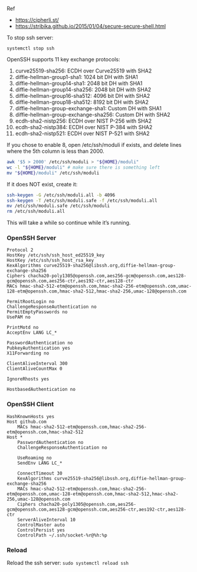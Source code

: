 Ref
- https://cipherli.st/
- https://stribika.github.io/2015/01/04/secure-secure-shell.html

To stop ssh server:
```
systemctl stop ssh
```

OpenSSH supports 11 key exchange protocols:

1. curve25519-sha256: ECDH over Curve25519 with SHA2
1. diffie-hellman-group1-sha1: 1024 bit DH with SHA1
1. diffie-hellman-group14-sha1: 2048 bit DH with SHA1
1. diffie-hellman-group14-sha256: 2048 bit DH with SHA2
1. diffie-hellman-group16-sha512: 4096 bit DH with SHA2
1. diffie-hellman-group18-sha512: 8192 bit DH with SHA2
1. diffie-hellman-group-exchange-sha1: Custom DH with SHA1
1. diffie-hellman-group-exchange-sha256: Custom DH with SHA2
1. ecdh-sha2-nistp256: ECDH over NIST P-256 with SHA2
1. ecdh-sha2-nistp384: ECDH over NIST P-384 with SHA2
1. ecdh-sha2-nistp521: ECDH over NIST P-521 with SHA2

If you chose to enable 8, open /etc/ssh/moduli if exists, and delete lines where the 5th column is less than 2000.
```bash
awk '$5 > 2000' /etc/ssh/moduli > "${HOME}/moduli"
wc -l "${HOME}/moduli" # make sure there is something left
mv "${HOME}/moduli" /etc/ssh/moduli
```

If it does NOT exist, create it:
```bash
ssh-keygen -G /etc/ssh/moduli.all -b 4096
ssh-keygen -T /etc/ssh/moduli.safe -f /etc/ssh/moduli.all
mv /etc/ssh/moduli.safe /etc/ssh/moduli
rm /etc/ssh/moduli.all
```
This will take a while so continue while it’s running.

### OpenSSH Server

```
Protocol 2
HostKey /etc/ssh/ssh_host_ed25519_key
HostKey /etc/ssh/ssh_host_rsa_key
KexAlgorithms curve25519-sha256@libssh.org,diffie-hellman-group-exchange-sha256
Ciphers chacha20-poly1305@openssh.com,aes256-gcm@openssh.com,aes128-gcm@openssh.com,aes256-ctr,aes192-ctr,aes128-ctr
MACs hmac-sha2-512-etm@openssh.com,hmac-sha2-256-etm@openssh.com,umac-128-etm@openssh.com,hmac-sha2-512,hmac-sha2-256,umac-128@openssh.com

PermitRootLogin no
ChallengeResponseAuthentication no
PermitEmptyPasswords no
UsePAM no

PrintMotd no
AcceptEnv LANG LC_*

PasswordAuthentication no
PubkeyAuthentication yes
X11Forwarding no

ClientAliveInterval 300
ClientAliveCountMax 0

IgnoreRhosts yes

HostbasedAuthentication no
```

### OpenSSH Client

```
HashKnownHosts yes
Host github.com
	MACs hmac-sha2-512-etm@openssh.com,hmac-sha2-256-etm@openssh.com,hmac-sha2-512
Host *
	PasswordAuthentication no
	ChallengeResponseAuthentication no

	UseRoaming no
	SendEnv LANG LC_*

	ConnectTimeout 30
	KexAlgorithms curve25519-sha256@libssh.org,diffie-hellman-group-exchange-sha256
	MACs hmac-sha2-512-etm@openssh.com,hmac-sha2-256-etm@openssh.com,umac-128-etm@openssh.com,hmac-sha2-512,hmac-sha2-256,umac-128@openssh.com
	Ciphers chacha20-poly1305@openssh.com,aes256-gcm@openssh.com,aes128-gcm@openssh.com,aes256-ctr,aes192-ctr,aes128-ctr
	ServerAliveInterval 10
	ControlMaster auto
	ControlPersist yes
	ControlPath ~/.ssh/socket-%r@%h:%p
```

### Reload

Reload the ssh server: `sudo systemctl reload ssh`
